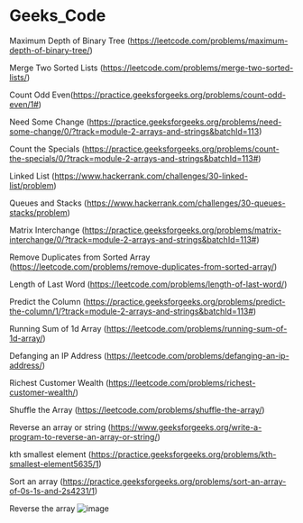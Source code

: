 # Geeks_Code

Maximum Depth of Binary Tree (https://leetcode.com/problems/maximum-depth-of-binary-tree/)

Merge Two Sorted Lists (https://leetcode.com/problems/merge-two-sorted-lists/)

Count Odd Even(https://practice.geeksforgeeks.org/problems/count-odd-even/1#)

Need Some Change (https://practice.geeksforgeeks.org/problems/need-some-change/0/?track=module-2-arrays-and-strings&batchId=113)

Count the Specials (https://practice.geeksforgeeks.org/problems/count-the-specials/0/?track=module-2-arrays-and-strings&batchId=113#)

Linked List (https://www.hackerrank.com/challenges/30-linked-list/problem)

Queues and Stacks (https://www.hackerrank.com/challenges/30-queues-stacks/problem)
 
Matrix Interchange (https://practice.geeksforgeeks.org/problems/matrix-interchange/0/?track=module-2-arrays-and-strings&batchId=113#)

Remove Duplicates from Sorted Array (https://leetcode.com/problems/remove-duplicates-from-sorted-array/)
 
Length of Last Word (https://leetcode.com/problems/length-of-last-word/)

Predict the Column (https://practice.geeksforgeeks.org/problems/predict-the-column/1/?track=module-2-arrays-and-strings&batchId=113#)

Running Sum of 1d Array (https://leetcode.com/problems/running-sum-of-1d-array/)

Defanging an IP Address (https://leetcode.com/problems/defanging-an-ip-address/)

Richest Customer Wealth (https://leetcode.com/problems/richest-customer-wealth/)

Shuffle the Array (https://leetcode.com/problems/shuffle-the-array/)

Reverse an array or string (https://www.geeksforgeeks.org/write-a-program-to-reverse-an-array-or-string/)

kth smallest element (https://practice.geeksforgeeks.org/problems/kth-smallest-element5635/1)

Sort an array (https://practice.geeksforgeeks.org/problems/sort-an-array-of-0s-1s-and-2s4231/1)


Reverse the array
![image](https://user-images.githubusercontent.com/70084670/117344102-ab8d8880-aec2-11eb-9c95-14f22f05a5e0.png)

